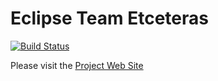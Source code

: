 Eclipse Team Etceteras
======================

[![Build Status](https://buildhive.cloudbees.com/job/netceteragroup/job/eclipse-team-etceteras/badge/icon)](https://buildhive.cloudbees.com/job/netceteragroup/job/eclipse-team-etceteras/)

Please visit the [Project Web Site](http://netceteragroup.github.io/eclipse-team-etceteras/)
